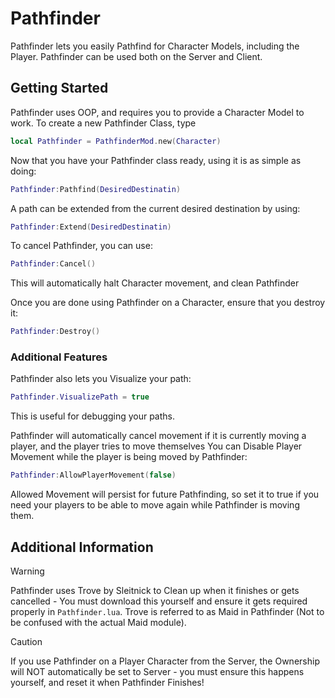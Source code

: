 # Pathfinder

Pathfinder lets you easily Pathfind for Character Models, including the Player. Pathfinder can be used both on the Server and Client.

## Getting Started
Pathfinder uses OOP, and requires you to provide a Character Model to work. To create a new Pathfinder Class, type
```lua
local Pathfinder = PathfinderMod.new(Character)
```

Now that you have your Pathfinder class ready, using it is as simple as doing:
```lua
Pathfinder:Pathfind(DesiredDestinatin)
```
A path can be extended from the current desired destination by using:
```lua
Pathfinder:Extend(DesiredDestinatin)
```
  
To cancel Pathfinder, you can use:
```lua
Pathfinder:Cancel()
```
This will automatically halt Character movement, and clean Pathfinder  

Once you are done using Pathfinder on a Character, ensure that you destroy it:
```lua
Pathfinder:Destroy()
```

### Additional Features
Pathfinder also lets you Visualize your path:
```lua
Pathfinder.VisualizePath = true
```
This is useful for debugging your paths.

Pathfinder will automatically cancel movement if it is currently moving a player, and the player tries to move themselves
You can Disable Player Movement while the player is being moved by Pathfinder:
```lua
Pathfinder:AllowPlayerMovement(false)
```
Allowed Movement will persist for future Pathfinding, so set it to true if you need your players to be able to move again while Pathfinder is moving them.

## Additional Information
> [!WARNING]
> Pathfinder uses Trove by Sleitnick to Clean up when it finishes or gets cancelled - You must download this yourself and ensure it gets required properly in `Pathfinder.lua`. Trove is referred to as Maid in Pathfinder (Not to be confused with the actual Maid module).

> [!CAUTION]
> If you use Pathfinder on a Player Character from the Server, the Ownership will NOT automatically be set to Server - you must ensure this happens yourself, and reset it when Pathfinder Finishes!